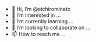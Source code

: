 - 👋 Hi, I’m @eichirominato
- 👀 I’m interested in ...
- 🌱 I’m currently learning ...
- 💞️ I’m looking to collaborate on ...
- 📫 How to reach me ...

<!---
eichirominato/eichirominato is a ✨ special ✨ repository because its `README.md` (this file) appears on your GitHub profile.
You can click the Preview link to take a look at your changes.
--->
